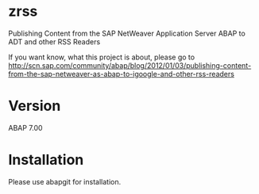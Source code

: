 # zrss
Publishing Content from the SAP NetWeaver Application Server ABAP to ADT and other RSS Readers

If you want know, what this project is about, please go to http://scn.sap.com/community/abap/blog/2012/01/03/publishing-content-from-the-sap-netweaver-as-abap-to-igoogle-and-other-rss-readers

# Version

ABAP 7.00

# Installation

Please use abapgit for installation.
